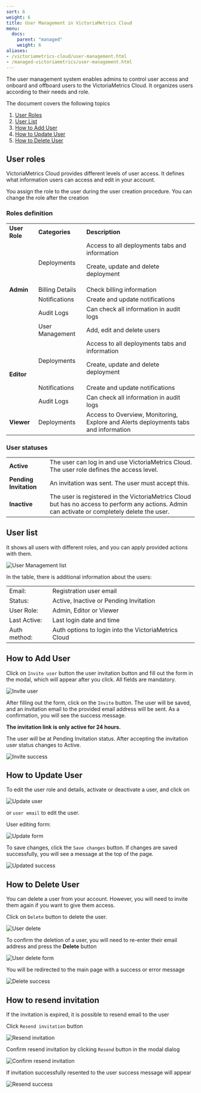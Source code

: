 ```yaml
---
sort: 6
weight: 6
title: User Management in VictoriaMetrics Cloud
menu:
  docs:
    parent: "managed"
    weight: 6
aliases:
- /victoriametrics-cloud/user-management.html
- /managed-victoriametrics/user-management.html
---
```

The user management system enables admins to control user access and onboard and offboard users to the VictoriaMetrics Cloud. It organizes users according to their needs and role.

The document covers the following topics
1. [User Roles](#user-roles)
1. [User List](#user-list)
1. [How to Add User](#how-to-add-user)
1. [How to Update User](#how-to-update-user)
1. [How to Delete User](#how-to-delete-user)

## User roles

VictoriaMetrics Cloud provides different levels of user access. It defines what information users can access and edit in your account.

You assign the role to the user during the user creation procedure. You can change the role after the creation


### Roles definition

<table class="params">
  <tr>
   <td><strong>User Role</strong></td>
   <td><strong>Categories</strong></td>
   <td><strong>Description</strong></td>
  </tr>
  <tr>
   <td rowspan="5" ><strong>Admin</strong></td>
   <td>Deployments</td>
   <td>
    Access to all deployments tabs and information
    <p>Create, update and delete deployment</p>
   </td>
  </tr>
  <tr>
   <td>Billing Details</td>
   <td>Check billing information</td>
  </tr>
  <tr>
   <td>Notifications</td>
   <td>Create and update notifications</td>
  </tr>
  <tr>
   <td>Audit Logs</td>
   <td>Can check all information in audit logs</td>
  </tr>
  <tr>
   <td>User Management</td>
   <td>Add, edit and  delete users</td>
  </tr>
  <tr>
   <td rowspan="3"><strong>Editor</strong></td>
   <td>Deployments</td>
   <td>
    Access to all deployments tabs and information
    <p>Create, update and delete deployment</p>
   </td>
  </tr>
  <tr>
   <td>Notifications</td>
   <td>Create and update notifications</td>
  </tr>
  <tr>
   <td>Audit Logs</td>
   <td>Can check all information in audit logs</td>
  </tr>
  <tr>
   <td><strong>Viewer</strong></td>
   <td>Deployments</td>
   <td>Access to Overview, Monitoring, Explore and Alerts deployments tabs and information</td>
  </tr>
</table>

### User statuses


<table class="params">
  <tr>
   <td class="highlight"><strong class="sr">Active</strong></td>
   <td>The user can log in and use VictoriaMetrics Cloud. The user role defines the access level.</td>
  </tr>
  <tr>
   <td class="highlight"><strong class="s1">Pending Invitation</strong></td>
   <td>An invitation was sent. The user must accept this.</td>
  </tr>
  <tr>
   <td class="highlight"><strong class="nn">Inactive</strong></td>
   <td>The user is registered in the VictoriaMetrics Cloud but has no access to perform any actions. Admin can activate or completely delete the user.</td>
  </tr>
</table>


## User list

It shows all users with different roles, and you can apply provided actions with them.

![User Management list](user_management_list.webp)

In the table, there is additional information about the users:


<table class="params">
  <tr>
   <td>Email:</td>
   <td>Registration user email</td>
  </tr>
  <tr>
   <td>Status:</td>
   <td>Active, Inactive or Pending Invitation</td>
  </tr>
  <tr>
   <td>User Role:</td>
   <td>Admin, Editor or Viewer</td>
  </tr>
  <tr>
   <td>Last Active:</td>
   <td>Last login date and time</td>
  </tr>
  <tr>
   <td>Auth method:</td>
   <td>Auth options to login into the VictoriaMetrics Cloud</td>
  </tr>
</table>

## How to Add User

Click on `Invite user` button 
the user invitation button and fill out the form in the modal, which will appear after you click. All fields are mandatory.

![Invite user](user_management_invite_user.webp)

After filling out the form, click on the `Invite` button. 
The user will be saved, and an invitation email to the provided email address will be sent. As a confirmation, you will see the success message.

**The invitation link is only active for 24 hours.**

The user will be at Pending Invitation status. After accepting the invitation user status changes to Active.


![Invite success](user_management_invite_success.webp)


## How to Update User

To edit the user role and details, activate or deactivate a user, and click on


![Update user](user_management_update_user.webp)

or `user email` to edit the user.

User editing form:

![Update form](user_management_user_update_form.webp)

To save changes, click the `Save changes` button. If changes are saved successfully, you will see a message at the top of the page.

![Updated success](user_management_user_updated_success.webp)

## How to Delete User

You can delete a user from your account. However, you will need to invite them again if you want to give them access.

Click on `Delete` button to delete the user.

![User delete](user_management_user_delete.webp)

To confirm the deletion of a user, you will need to re-enter their email address and press the **Delete** button

![User delete form](user_management_delete_user_form.webp)

You will be redirected to the main page with a success or error message

![Delete success](user_management_delete_success.webp)

## How to resend invitation

If the invitation is expired, it is possible to resend email to the user

Click `Resend invitation` button

![Resend invitation](user_management_resend_invitation.webp)

Confirm resend invitation by clicking `Resend` button in the modal dialog

![Confirm resend invitation](user_management_confirm_resend_invitation.webp)

If invitation successfully resented to the user success message will appear

![Resend success](user_management_resend_success.webp)
